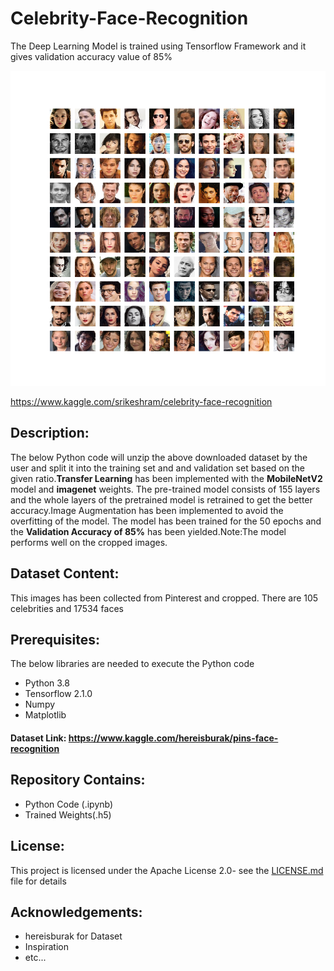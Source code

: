 # Celebrity-Face-Recognition
The Deep Learning Model is trained using Tensorflow Framework and it gives validation accuracy value of 85%

![Dataset Images](https://raw.githubusercontent.com/aangfanboy/celebrities_face_recognation_dataset/master/fig.png)


https://www.kaggle.com/srikeshram/celebrity-face-recognition


## Description:
The below Python code will unzip the above downloaded dataset by the user and split it into the training set and and validation set based on the given ratio.**Transfer Learning** has been implemented  with the **MobileNetV2** model and **imagenet** weights. The pre-trained model consists of 155 layers and the whole layers of the pretrained model is retrained to get the better accuracy.Image Augmentation has been implemented to avoid the overfitting of the model.
The model has been trained for the 50 epochs and the **Validation Accuracy of 85%** has been yielded.Note:The model performs well on the cropped images.

## Dataset Content:

This images has been collected from Pinterest and cropped. There are 105 celebrities and 17534 faces

## Prerequisites:

The below libraries are needed to execute the Python code

* Python 3.8
* Tensorflow 2.1.0
* Numpy
* Matplotlib

#### Dataset Link: https://www.kaggle.com/hereisburak/pins-face-recognition 

## Repository Contains:
* Python Code (.ipynb)
* Trained Weights(.h5)

## License:

This project is licensed under the Apache License 2.0- see the [LICENSE.md](LICENSE.md) file for details

## Acknowledgements:
* hereisburak for Dataset
* Inspiration
* etc...
